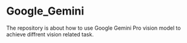 # Google_Gemini

The repository is about how to use Google Gemini Pro vision model to achieve diffrent vision related task.
